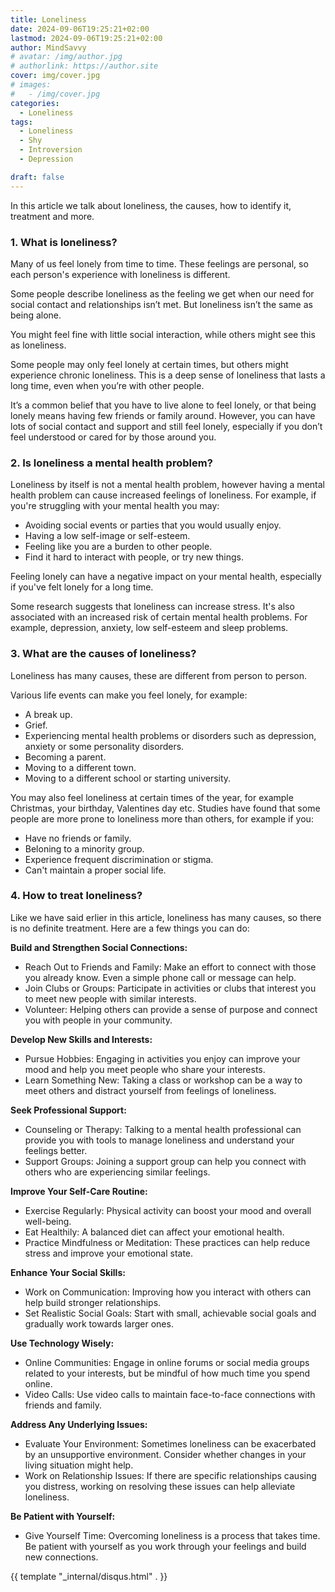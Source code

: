 ```yaml
---
title: Loneliness
date: 2024-09-06T19:25:21+02:00
lastmod: 2024-09-06T19:25:21+02:00
author: MindSavvy
# avatar: /img/author.jpg
# authorlink: https://author.site
cover: img/cover.jpg
# images:
#   - /img/cover.jpg
categories:
  - Loneliness
tags:
  - Loneliness
  - Shy
  - Introversion
  - Depression

draft: false
---
```


In this article we talk about loneliness, the causes, how to identify it, treatment and more.

<!--more-->

### 1. What is loneliness?

Many of us feel lonely from time to time. These feelings are personal, so each person's experience with loneliness is different.

Some people describe loneliness as the feeling we get when our need for social contact and relationships isn’t met. But loneliness isn’t the same as being alone.

You might feel fine with little social interaction, while others might see this as loneliness.

Some people may only feel lonely at certain times, but others might experience chronic loneliness. This is a deep sense of loneliness that lasts a long time, even when you’re with other people.

It’s a common belief that you have to live alone to feel lonely, or that being lonely means having few friends or family around. 
However, you can have lots of social contact and support and still feel lonely, especially if you don’t feel understood or cared for by those around you.

### 2. Is loneliness a mental health problem? 

Loneliness by itself is not a mental health problem, however having a mental health problem can cause increased feelings of loneliness. For example, if you're struggling with your mental health you may:

- Avoiding social events or parties that you would usually enjoy.
- Having a low self-image or self-esteem.
- Feeling like you are a burden to other people.
- Find it hard to interact with people, or try new things.

Feeling lonely can have a negative impact on your mental health, especially if you've felt lonely for a long time.

Some research suggests that loneliness can increase stress. It's also associated with an increased risk of certain mental health problems. For example, depression, anxiety, low self-esteem and sleep problems.

### 3. What are the causes of loneliness?

Loneliness has many causes, these are different from person to person.

Various life events can make you feel lonely, for example:

- A break up.
- Grief.
- Experiencing mental health problems or disorders such as depression, anxiety or some personality disorders.
- Becoming a parent.
- Moving to a different town.
- Moving to a different school or starting university.

You may also feel loneliness at certain times of the year, for example Christmas, your birthday, Valentines day etc. Studies have found that some people are more prone to loneliness more than others, for example if you:

- Have no friends or family.
- Beloning to a minority group.
- Experience frequent discrimination or stigma.
- Can't maintain a proper social life.

### 4. How to treat loneliness?

Like we have said erlier in this article, loneliness has many causes, so there is no definite treatment. Here are a few things you can do:

**Build and Strengthen Social Connections:**

- Reach Out to Friends and Family: Make an effort to connect with those you already know. Even a simple phone call or message can help.
- Join Clubs or Groups: Participate in activities or clubs that interest you to meet new people with similar interests.
- Volunteer: Helping others can provide a sense of purpose and connect you with people in your community.

**Develop New Skills and Interests:**

- Pursue Hobbies: Engaging in activities you enjoy can improve your mood and help you meet people who share your interests.
- Learn Something New: Taking a class or workshop can be a way to meet others and distract yourself from feelings of loneliness.

**Seek Professional Support:**

- Counseling or Therapy: Talking to a mental health professional can provide you with tools to manage loneliness and understand your feelings better.
- Support Groups: Joining a support group can help you connect with others who are experiencing similar feelings.

**Improve Your Self-Care Routine:**

- Exercise Regularly: Physical activity can boost your mood and overall well-being.
- Eat Healthily: A balanced diet can affect your emotional health.
- Practice Mindfulness or Meditation: These practices can help reduce stress and improve your emotional state.

**Enhance Your Social Skills:**

- Work on Communication: Improving how you interact with others can help build stronger relationships.
- Set Realistic Social Goals: Start with small, achievable social goals and gradually work towards larger ones.

**Use Technology Wisely:**

- Online Communities: Engage in online forums or social media groups related to your interests, but be mindful of how much time you spend online.
- Video Calls: Use video calls to maintain face-to-face connections with friends and family.

**Address Any Underlying Issues:**

- Evaluate Your Environment: Sometimes loneliness can be exacerbated by an unsupportive environment. Consider whether changes in your living situation might help.
- Work on Relationship Issues: If there are specific relationships causing you distress, working on resolving these issues can help alleviate loneliness.

**Be Patient with Yourself:**

- Give Yourself Time: Overcoming loneliness is a process that takes time. Be patient with yourself as you work through your feelings and build new connections.

{{ template "_internal/disqus.html" . }}




